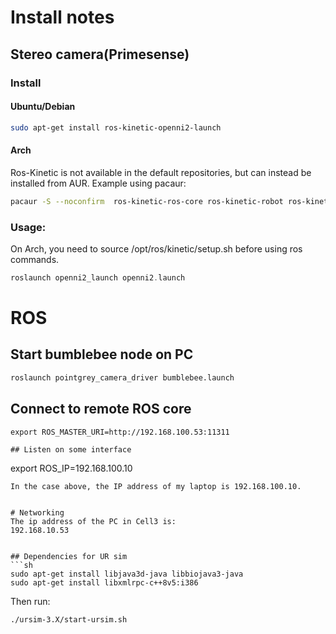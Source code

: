 # Install notes

## Stereo camera(Primesense)
### Install
#### Ubuntu/Debian
```sh
sudo apt-get install ros-kinetic-openni2-launch
```
#### Arch
Ros-Kinetic is not available in the default repositories, but can instead be installed from AUR. Example using pacaur:
```sh
pacaur -S --noconfirm  ros-kinetic-ros-core ros-kinetic-robot ros-kinetic-openni2-launch
```
### Usage:
On Arch, you need to source /opt/ros/kinetic/setup.sh before using ros commands.
```h
roslaunch openni2_launch openni2.launch	
```

# ROS
## Start bumblebee node on PC
```sh
roslaunch pointgrey_camera_driver bumblebee.launch
```

## Connect to remote ROS core
```
export ROS_MASTER_URI=http://192.168.100.53:11311

## Listen on some interface
```
export ROS_IP=192.168.100.10
```
In the case above, the IP address of my laptop is 192.168.100.10.


# Networking
The ip address of the PC in Cell3 is:
192.168.10.53


## Dependencies for UR sim
```sh
sudo apt-get install libjava3d-java libbiojava3-java 
sudo apt-get install libxmlrpc-c++8v5:i386 
```

Then run:
```sh
./ursim-3.X/start-ursim.sh
```
